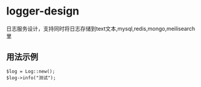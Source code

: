 # logger-design
日志服务设计，支持同时将日志存储到text文本,mysql,redis,mongo,meilisearch里

## 用法示例
```
$log = Log::new();
$log->info("测试");
```

